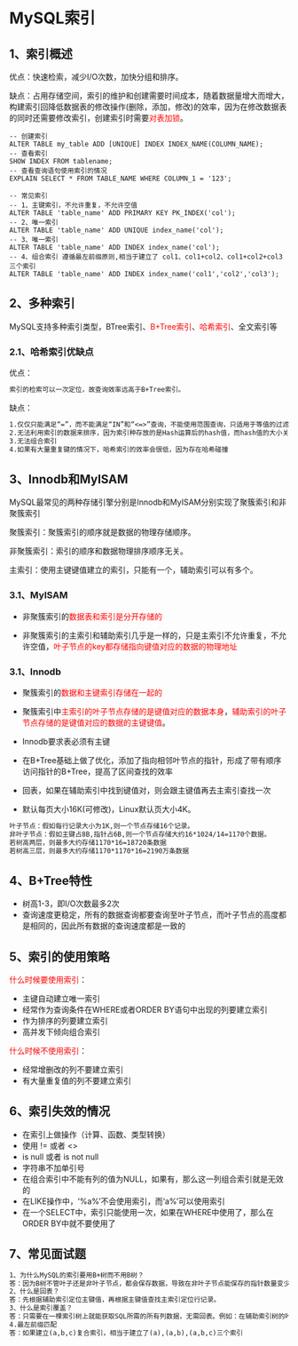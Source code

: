 # MySQL索引

## 1、索引概述

优点：快速检索，减少I/O次数，加快分组和排序。

缺点：占用存储空间，索引的维护和创建需要时间成本，随着数据量增大而增大，构建索引回降低数据表的修改操作(删除，添加，修改)的效率，因为在修改数据表的同时还需要修改索引，创建索引时需要<font color='red'>对表加锁</font>。

```plsql
-- 创建索引
ALTER TABLE my_table ADD [UNIQUE] INDEX INDEX_NAME(COLUMN_NAME);
-- 查看索引
SHOW INDEX FROM tablename;
-- 查看查询语句使用索引的情况
EXPLAIN SELECT * FROM TABLE_NAME WHERE COLUMN_1 = '123';

-- 常见索引
-- 1、主键索引，不允许重复，不允许空值
ALTER TABLE 'table_name' ADD PRIMARY KEY PK_INDEX('col');
-- 2、唯一索引
ALTER TABLE 'table_name' ADD UNIQUE index_name('col');
-- 3、唯一索引
ALTER TABLE 'table_name' ADD INDEX index_name('col');
-- 4、组合索引 遵循最左前缀原则,相当于建立了 col1、col1+col2、col1+col2+col3 三个索引
ALTER TABLE 'table_name' ADD INDEX index_name('col1','col2','col3');
```

## 2、多种索引

MySQL支持多种索引类型，BTree索引、<font color='red'>B+Tree索引</font>、<font color='red'>哈希索引</font>、全文索引等

### 2.1、哈希索引优缺点

优点：

```tex
索引的检索可以一次定位，故查询效率远高于B+Tree索引。
```

缺点：

```tex
1.仅仅只能满足“=”，而不能满足“IN”和“<=>”查询，不能使用范围查询，只适用于等值的过滤
2.无法利用索引的数据来排序，因为索引种存放的是Hash运算后的hash值，而hash值的大小关系并不和运算前一致
3.无法组合索引
4.如果有大量重复键的情况下，哈希索引的效率会很低，因为存在哈希碰撞
```

## 3、Innodb和MyISAM

MySQL最常见的两种存储引擎分别是Innodb和MyISAM分别实现了聚簇索引和非聚簇索引

聚簇索引：聚簇索引的顺序就是数据的物理存储顺序。

非聚簇索引：索引的顺序和数据物理排序顺序无关。

主索引：使用主键键值建立的索引，只能有一个，辅助索引可以有多个。

### 3.1、MyISAM

- 非聚簇索引的<font color='red'>数据表和索引是分开存储的</font>

- 非聚簇索引的主索引和辅助索引几乎是一样的，只是主索引不允许重复，不允许空值，<font color='red'>叶子节点的key都存储指向键值对应的数据的物理地址</font>

### 3.1、Innodb

- 聚簇索引的<font color='red'>数据和主键索引存储在一起的</font>

- 聚簇索引中<font color='red'>主索引的叶子节点存储的是键值对应的数据本身</font>，<font color='red'>辅助索引的叶子节点存储的是键值对应的数据的主键键值</font>。
- Innodb要求表必须有主键
- 在B+Tree基础上做了优化，添加了指向相邻叶节点的指针，形成了带有顺序访问指针的B+Tree，提高了区间查找的效率
- 回表，如果在辅助索引中找到键值对，则会跟主键值再去主索引查找一次
- 默认每页大小16K(可修改)，Linux默认页大小4K。

```tex
叶子节点：假如每行记录大小为1K,则一个节点存储16个记录。
非叶子节点：假如主键占8B,指针占6B,则一个节点存储大约16*1024/14=1170个数据。
若树高两层，则最多大约存储1170*16=18720条数据
若树高三层，则最多大约存储1170*1170*16=2190万条数据
```

## 4、B+Tree特性

- 树高1-3，即I/O次数最多2次
- 查询速度更稳定，所有的数据查询都要查询至叶子节点，而叶子节点的高度都是相同的，因此所有数据的查询速度都是一致的

## 5、索引的使用策略

<font color='red'>什么时候要使用索引</font>：

- 主键自动建立唯一索引
- 经常作为查询条件在WHERE或者ORDER BY语句中出现的列要建立索引
- 作为排序的列要建立索引
- 高并发下倾向组合索引

<font color='red'>什么时候不使用索引</font>：

- 经常增删改的列不要建立索引
- 有大量重复值的列不要建立索引

## 6、索引失效的情况

- 在索引上做操作（计算、函数、类型转换）
- 使用 != 或者 <>
- is null 或者 is not null
- 字符串不加单引号
- 在组合索引中不能有列的值为NULL，如果有，那么这一列组合索引就是无效的
- 在LIKE操作中，‘%a%’不会使用索引，而‘a%’可以使用索引
- 在一个SELECT中，索引只能使用一次，如果在WHERE中使用了，那么在ORDER BY中就不要使用了

## 7、常见面试题

```tex
1、为什么MySQL的索引要用B+树而不用B树？
答：因为B树不管叶子还是非叶子节点，都会保存数据，导致在非叶子节点能保存的指针数量变少(有些资料也称为扇出)，只能增加树的高度，导致I/O操作变多，查询性能变低。
2、什么是回表？
答：先根据辅助索引定位主键值，再根据主键值查找主索引定位行记录。
3、什么是索引覆盖？
答：只需要在一棵索引树上就能获取SQL所需的所有列数据，无需回表。例如：在辅助索引树的叶子节点中，就已经包含了SQL需要的所有列数据，则覆盖索引。
4.最左前缀匹配
答：如果建立(a,b,c)复合索引，相当于建立了(a),(a,b),(a,b,c)三个索引
```

